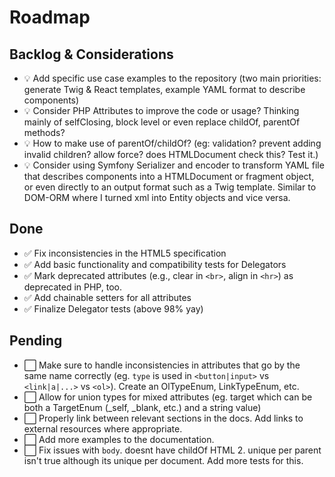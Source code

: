 # Roadmap

## Backlog & Considerations <Badge type="info" text="Ideas" />
- :bulb: Add specific use case examples to the repository (two main priorities: generate Twig & React templates, example YAML format to describe components)
- :bulb: Consider PHP Attributes to improve the code or usage? Thinking mainly of selfClosing, block level or even replace childOf, parentOf methods?
- :bulb: How to make use of parentOf/childOf? (eg: validation? prevent adding invalid children? allow force? does HTMLDocument check this? Test it.)
- :bulb: Consider using Symfony Serializer and encoder to transform YAML file that describes components into a HTMLDocument or fragment object, or even directly to an output format such as a Twig template. Similar to DOM-ORM where I turned xml into Entity objects and vice versa.

## Done <Badge type="warning" text="Pre-Release" /> <Badge type="tip" text="0.1.4" />
- :white_check_mark: Fix inconsistencies in the HTML5 specification
- :white_check_mark: Add basic functionality and compatibility tests for Delegators
- :white_check_mark: Mark deprecated attributes (e.g., clear in `<br>`, align in `<hr>`) as deprecated in PHP, too.
- :white_check_mark: Add chainable setters for all attributes
- :white_check_mark: Finalize Delegator tests (above 98% yay)

## Pending <Badge type="tip" text="1.0.0" />
- :white_large_square: Make sure to handle inconsistencies in attributes that go by the same name correctly (eg. `type` is used in `<button|input>` vs `<link|a|...>` vs `<ol>`). Create an OlTypeEnum, LinkTypeEnum, etc.
- :white_large_square: Allow for union types for mixed attributes (eg. target which can be both a TargetEnum (_self, _blank, etc.) and a string value)
- :white_large_square: Properly link between relevant sections in the docs. Add links to external resources where appropriate.
- :white_large_square: Add more examples to the documentation.
- :white_large_square: Fix issues with `body`. doesnt have childOf HTML 2. unique per parent isn't true although its unique per document. Add more tests for this.
